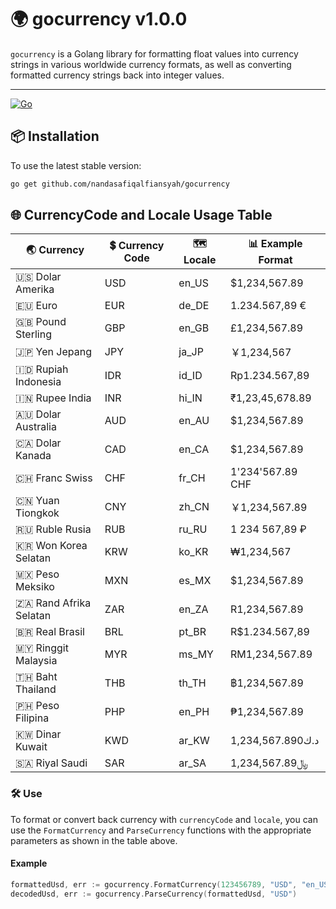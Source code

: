 # 🌍 gocurrency v1.0.0

`gocurrency` is a Golang library for formatting float values ​​into currency strings in various worldwide currency formats, as well as converting formatted currency strings back into integer values.
<hr>

[![Go](https://skillicons.dev/icons?i=go)](https://skillicons.dev)

## 📦 Installation
To use the latest stable version:
```bash
go get github.com/nandasafiqalfiansyah/gocurrency
```

## 🌐 CurrencyCode and Locale Usage Table

| 🌏 Currency         | 💲 Currency Code | 🗺️ Locale     | 📊 Example Format                                |
|--------------------|----------------|------------|-----------------------------------------------|
| 🇺🇸 Dolar Amerika   | USD            | en_US      | $1,234,567.89                                 |
| 🇪🇺 Euro            | EUR            | de_DE      | 1.234.567,89 €                                |
| 🇬🇧 Pound Sterling  | GBP            | en_GB      | £1,234,567.89                                 |
| 🇯🇵 Yen Jepang      | JPY            | ja_JP      | ￥1,234,567                                    |
| 🇮🇩 Rupiah Indonesia| IDR            | id_ID      | Rp1.234.567,89                                |
| 🇮🇳 Rupee India     | INR            | hi_IN      | ₹1,23,45,678.89                               |
| 🇦🇺 Dolar Australia | AUD            | en_AU      | $1,234,567.89                                 |
| 🇨🇦 Dolar Kanada    | CAD            | en_CA      | $1,234,567.89                                 |
| 🇨🇭 Franc Swiss     | CHF            | fr_CH      | 1'234'567.89 CHF                              |
| 🇨🇳 Yuan Tiongkok   | CNY            | zh_CN      | ￥1,234,567.89                                 |
| 🇷🇺 Ruble Rusia     | RUB            | ru_RU      | 1 234 567,89 ₽                                |
| 🇰🇷 Won Korea Selatan| KRW            | ko_KR      | ₩1,234,567                                    |
| 🇲🇽 Peso Meksiko    | MXN            | es_MX      | $1,234,567.89                                 |
| 🇿🇦 Rand Afrika Selatan| ZAR       | en_ZA      | R1,234,567.89                                 |
| 🇧🇷 Real Brasil     | BRL            | pt_BR      | R$1.234.567,89                                |
| 🇲🇾 Ringgit Malaysia| MYR            | ms_MY      | RM1,234,567.89                                |
| 🇹🇭 Baht Thailand   | THB            | th_TH      | ฿1,234,567.89                                 |
| 🇵🇭 Peso Filipina   | PHP            | en_PH      | ₱1,234,567.89                                 |
| 🇰🇼 Dinar Kuwait    | KWD            | ar_KW      | د.ك1,234,567.890                               |
| 🇸🇦 Riyal Saudi     | SAR            | ar_SA      | ﷼1,234,567.89                                 |

### 🛠️ Use

To format or convert back currency with `currencyCode` and `locale`, you can use the `FormatCurrency` and `ParseCurrency` functions with the appropriate parameters as shown in the table above.

#### Example
```go
formattedUsd, err := gocurrency.FormatCurrency(123456789, "USD", "en_US")
decodedUsd, err := gocurrency.ParseCurrency(formattedUsd, "USD")
```
